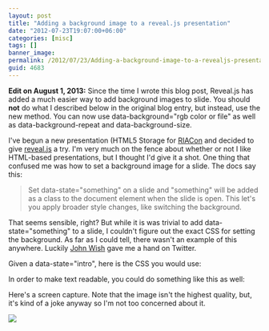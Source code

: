 ```yaml
---
layout: post
title: "Adding a background image to a reveal.js presentation"
date: "2012-07-23T19:07:00+06:00"
categories: [misc]
tags: []
banner_image: 
permalink: /2012/07/23/Adding-a-background-image-to-a-revealjs-presentation
guid: 4683
---
```


<b>Edit on August 1, 2013:</b> Since the time I wrote this blog post, Reveal.js has added a much easier way to add background images to slide. You should <b>not</b> do what I described below in the original blog entry, but instead, use the new method. You can now use data-background="rgb color or file" as well as data-background-repeat and data-background-size. 

I've begun a new presentation (HTML5 Storage for <a href="http://www.riacon.com/">RIACon</a> and decided to give <a href="http://lab.hakim.se/reveal-js/#/">reveal.js</a> a try. I'm very much on the fence about whether or not I like HTML-based presentations, but I thought I'd give it a shot. One thing that confused me was how to set a background image for a slide. The docs say this:
<!--more-->
<blockquote>
Set data-state="something" on a slide and "something" will be added as a class to the document element when the slide is open. This let's you apply broader style changes, like switching the background.
</blockquote>

That seems sensible, right? But while it is was trivial to add data-state="something" to a slide, I couldn't figure out the exact CSS for setting the background. As far as I could tell, there wasn't an example of this anywhere. Luckily <a href="http://www.aliaspooryorik.com/blog/">John Wish</a> gave me a hand on Twitter.

Given a data-state="intro", here is the CSS you would use:

<script src="https://gist.github.com/3166557.js?file=gistfile1.css"></script>

In order to make text readable, you could do something like this as well:

<script src="https://gist.github.com/3166559.js?file=gistfile1.css"></script>

Here's a screen capture. Note that the image isn't the highest quality, but, it's kind of a joke anyway so I'm not too concerned about it.

<img src="https://static.raymondcamden.com/images/screenshot15.png" />